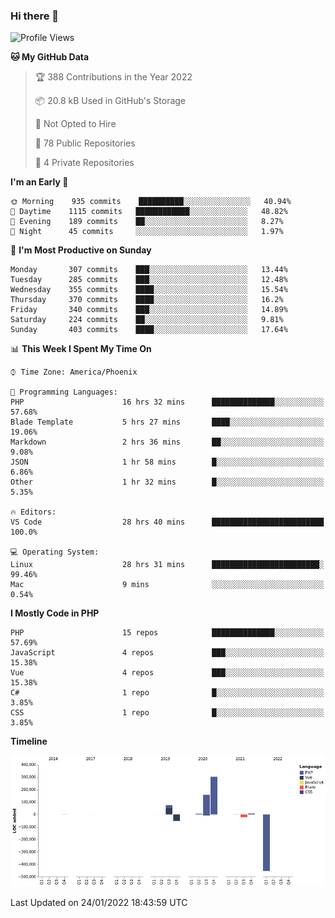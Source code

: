 ### Hi there 👋

<!--START_SECTION:waka-->
![Profile Views](http://img.shields.io/badge/Profile%20Views-6-blue)

**🐱 My GitHub Data** 

> 🏆 388 Contributions in the Year 2022
 > 
> 📦 20.8 kB Used in GitHub's Storage 
 > 
> 🚫 Not Opted to Hire
 > 
> 📜 78 Public Repositories 
 > 
> 🔑 4 Private Repositories  
 > 
**I'm an Early 🐤** 

```text
🌞 Morning    935 commits    ██████████░░░░░░░░░░░░░░░   40.94% 
🌆 Daytime    1115 commits   ████████████░░░░░░░░░░░░░   48.82% 
🌃 Evening    189 commits    ██░░░░░░░░░░░░░░░░░░░░░░░   8.27% 
🌙 Night      45 commits     ░░░░░░░░░░░░░░░░░░░░░░░░░   1.97%

```
📅 **I'm Most Productive on Sunday** 

```text
Monday       307 commits    ███░░░░░░░░░░░░░░░░░░░░░░   13.44% 
Tuesday      285 commits    ███░░░░░░░░░░░░░░░░░░░░░░   12.48% 
Wednesday    355 commits    ████░░░░░░░░░░░░░░░░░░░░░   15.54% 
Thursday     370 commits    ████░░░░░░░░░░░░░░░░░░░░░   16.2% 
Friday       340 commits    ███░░░░░░░░░░░░░░░░░░░░░░   14.89% 
Saturday     224 commits    ██░░░░░░░░░░░░░░░░░░░░░░░   9.81% 
Sunday       403 commits    ████░░░░░░░░░░░░░░░░░░░░░   17.64%

```


📊 **This Week I Spent My Time On** 

```text
⌚︎ Time Zone: America/Phoenix

💬 Programming Languages: 
PHP                      16 hrs 32 mins      ██████████████░░░░░░░░░░░   57.68% 
Blade Template           5 hrs 27 mins       ████░░░░░░░░░░░░░░░░░░░░░   19.06% 
Markdown                 2 hrs 36 mins       ██░░░░░░░░░░░░░░░░░░░░░░░   9.08% 
JSON                     1 hr 58 mins        █░░░░░░░░░░░░░░░░░░░░░░░░   6.86% 
Other                    1 hr 32 mins        █░░░░░░░░░░░░░░░░░░░░░░░░   5.35%

🔥 Editors: 
VS Code                  28 hrs 40 mins      █████████████████████████   100.0%

💻 Operating System: 
Linux                    28 hrs 31 mins      ████████████████████████░   99.46% 
Mac                      9 mins              ░░░░░░░░░░░░░░░░░░░░░░░░░   0.54%

```

**I Mostly Code in PHP** 

```text
PHP                      15 repos            ██████████████░░░░░░░░░░░   57.69% 
JavaScript               4 repos             ███░░░░░░░░░░░░░░░░░░░░░░   15.38% 
Vue                      4 repos             ███░░░░░░░░░░░░░░░░░░░░░░   15.38% 
C#                       1 repo              █░░░░░░░░░░░░░░░░░░░░░░░░   3.85% 
CSS                      1 repo              █░░░░░░░░░░░░░░░░░░░░░░░░   3.85%

```


**Timeline**

![Chart not found](https://raw.githubusercontent.com/mikebronner/mikebronner/master/charts/bar_graph.png) 


 Last Updated on 24/01/2022 18:43:59 UTC
<!--END_SECTION:waka-->

<!--
**mikebronner/mikebronner** is a ✨ _special_ ✨ repository because its `README.md` (this file) appears on your GitHub profile.

Here are some ideas to get you started:

- 🔭 I’m currently working on ...
- 🌱 I’m currently learning ...
- 👯 I’m looking to collaborate on ...
- 🤔 I’m looking for help with ...
- 💬 Ask me about ...
- 📫 How to reach me: ...
- 😄 Pronouns: ...
- ⚡ Fun fact: ...
-->
